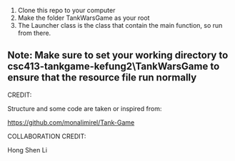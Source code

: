 1) Clone this repo to your computer
2) Make the folder TankWarsGame as your root
3) The Launcher class is the class that contain the main function, so run from there.

Note: Make sure to set your working directory to csc413-tankgame-kefung2\TankWarsGame to ensure that the resource file run normally 
-------------------------------------------------------------------------------------------------------------
CREDIT:

Structure and some code are taken or inspired from:

https://github.com/monalimirel/Tank-Game

COLLABORATION CREDIT:

Hong Shen Li
